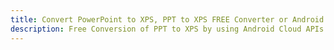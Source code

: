 ---title: Convert PowerPoint to XPS, PPT to XPS FREE Converter or Android SDKdescription: Free Conversion of PPT to XPS by using Android Cloud APIs & SDKs. Also Create, Edit & Render Microsoft Word & OpenOffice documents in the Cloud.---